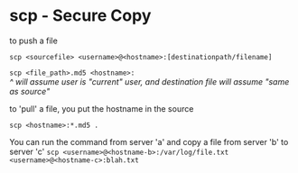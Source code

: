 # scp - Secure Copy

to push a file

`scp <sourcefile> <username>@<hostname>:[destinationpath/filename]`

`scp <file_path>.md5 <hostname>:`  
_^ will assume user is "current" user, and destination file will assume "same as source"_

to 'pull' a file, you put the hostname in the source

`scp <hostname>:*.md5 .`

You can run the command from server 'a' and copy a file from server 'b' to server 'c'
`scp <username>@<hostname-b>:/var/log/file.txt <username>@<hostname-c>:blah.txt`
